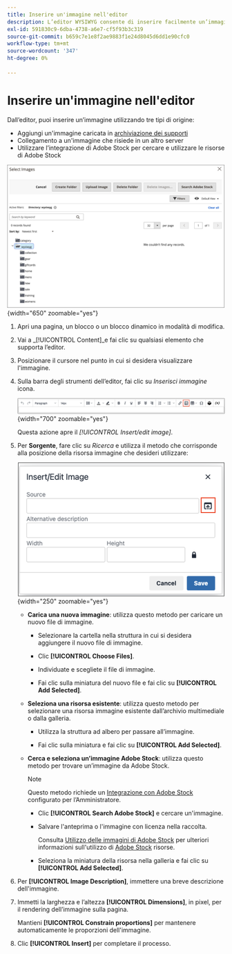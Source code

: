 ```yaml
---
title: Inserire un'immagine nell'editor
description: L’editor WYSIWYG consente di inserire facilmente un’immagine dall’archivio multimediale, di creare un collegamento a un’immagine che si trova su un altro server o di utilizzare le risorse di Adobe Stock.
exl-id: 591830c9-6dba-4738-a6e7-cf5f93b3c319
source-git-commit: b659c7e1e8f2ae9883f1e24d8045d6dd1e90cfc0
workflow-type: tm+mt
source-wordcount: '347'
ht-degree: 0%

---
```


# Inserire un&#39;immagine nell&#39;editor

Dall’editor, puoi inserire un’immagine utilizzando tre tipi di origine:

- Aggiungi un&#39;immagine caricata in [archiviazione dei supporti](media-storage.md)
- Collegamento a un&#39;immagine che risiede in un altro server
- Utilizzare l’integrazione di Adobe Stock per cercare e utilizzare le risorse di Adobe Stock

![Storage multimediale](./assets/media-storage.png){width="650" zoomable="yes"}

1. Apri una pagina, un blocco o un blocco dinamico in modalità di modifica.

1. Vai a _[!UICONTROL Content]_e fai clic su qualsiasi elemento che supporta l’editor.

1. Posizionare il cursore nel punto in cui si desidera visualizzare l&#39;immagine.

1. Sulla barra degli strumenti dell’editor, fai clic su _Inserisci immagine_ icona.

   ![Icona Inserisci immagine](./assets/editor-toolbar-image-button.png){width="700" zoomable="yes"}

   Questa azione apre il _[!UICONTROL Insert/edit image]_.

1. Per **Sorgente**, fare clic su _Ricerca_ e utilizza il metodo che corrisponde alla posizione della risorsa immagine che desideri utilizzare:

   ![Selezione dell’icona di ricerca](./assets/editor-dialog-insert-image.png){width="250" zoomable="yes"}

   - **Carica una nuova immagine**: utilizza questo metodo per caricare un nuovo file di immagine.

      - Selezionare la cartella nella struttura in cui si desidera aggiungere il nuovo file di immagine.

      - Clic **[!UICONTROL Choose Files]**.

      - Individuate e scegliete il file di immagine.

      - Fai clic sulla miniatura del nuovo file e fai clic su **[!UICONTROL Add Selected]**.

   - **Seleziona una risorsa esistente**: utilizza questo metodo per selezionare una risorsa immagine esistente dall’archivio multimediale o dalla galleria.

      - Utilizza la struttura ad albero per passare all’immagine.

      - Fai clic sulla miniatura e fai clic su **[!UICONTROL Add Selected]**.

   - **Cerca e seleziona un’immagine Adobe Stock**: utilizza questo metodo per trovare un’immagine da Adobe Stock.

     >[!NOTE]
     >
     >Questo metodo richiede un [Integrazione con Adobe Stock](adobe-stock.md) configurato per l’Amministratore.

      - Clic **[!UICONTROL Search Adobe Stock]** e cercare un&#39;immagine.

      - Salvare l&#39;anteprima o l&#39;immagine con licenza nella raccolta.

        Consulta [Utilizzo delle immagini di Adobe Stock](adobe-stock-manage.md) per ulteriori informazioni sull&#39;utilizzo di [Adobe Stock](https://stock.adobe.com) risorse.

      - Seleziona la miniatura della risorsa nella galleria e fai clic su **[!UICONTROL Add Selected]**.

1. Per **[!UICONTROL Image Description]**, immettere una breve descrizione dell&#39;immagine.

1. Immetti la larghezza e l’altezza **[!UICONTROL Dimensions]**, in pixel, per il rendering dell’immagine sulla pagina.

   Mantieni **[!UICONTROL Constrain proportions]** per mantenere automaticamente le proporzioni dell&#39;immagine.

1. Clic **[!UICONTROL Insert]** per completare il processo.
